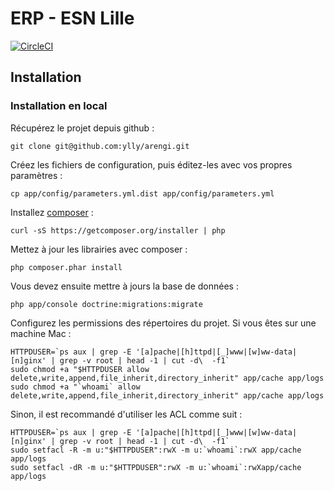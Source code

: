 # ERP - ESN Lille

[![CircleCI](https://circleci.com/gh/JeremieSamson/sf_erp_esn/tree/master.svg?style=svg)](https://circleci.com/gh/JeremieSamson/sf_erp_esn/tree/master)

## Installation

### Installation en local

Récupérez le projet depuis github :

```shell
git clone git@github.com:ylly/arengi.git
```
Créez les fichiers de configuration, puis éditez-les avec vos propres paramètres :

```shell
cp app/config/parameters.yml.dist app/config/parameters.yml
```

Installez [composer](https://getcomposer.org) :

```shell
curl -sS https://getcomposer.org/installer | php
```

Mettez à jour les librairies avec composer :

```shell
php composer.phar install
```

Vous devez ensuite mettre à jours la base de données :

```shell
php app/console doctrine:migrations:migrate
```

Configurez les permissions des répertoires du projet. Si vous êtes sur une machine Mac :

```shell
HTTPDUSER=`ps aux | grep -E '[a]pache|[h]ttpd|[_]www|[w]ww-data|[n]ginx' | grep -v root | head -1 | cut -d\  -f1`
sudo chmod +a "$HTTPDUSER allow delete,write,append,file_inherit,directory_inherit" app/cache app/logs 
sudo chmod +a "`whoami` allow delete,write,append,file_inherit,directory_inherit" app/cache app/logs 
```

Sinon, il est recommandé d'utiliser les ACL comme suit :

```shell
HTTPDUSER=`ps aux | grep -E '[a]pache|[h]ttpd|[_]www|[w]ww-data|[n]ginx' | grep -v root | head -1 | cut -d\  -f1`
sudo setfacl -R -m u:"$HTTPDUSER":rwX -m u:`whoami`:rwX app/cache app/logs
sudo setfacl -dR -m u:"$HTTPDUSER":rwX -m u:`whoami`:rwXapp/cache app/logs
```
